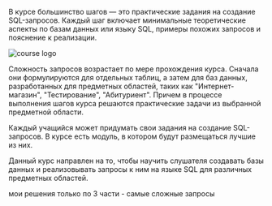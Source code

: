 В курсе большинство шагов — это практические задания на создание SQL-запросов. 
Каждый шаг включает  минимальные теоретические аспекты по базам данных или языку SQL, примеры похожих запросов и пояснение к реализации.

![course logo](https://user-images.githubusercontent.com/4441068/109307719-4470a980-786b-11eb-9421-3f5bab75a914.png)


Сложность запросов возрастает по мере прохождения курса. Сначала они формулируются для отдельных таблиц, а затем для баз данных, разработанных для предметных областей, таких как "Интернет-магазин", "Тестирование", "Абитуриент". Причем в процессе выполнения шагов курса решаются практические задачи из выбранной предметной области.

Каждый учащийся может придумать свои задания на создание SQL-запросов. В курсе есть модуль, в котором будут размещаться лучшие из них.

Данный курс направлен на то, чтобы научить слушателя создавать базы данных и реализовывать запросы к ним на языке SQL  для различных предметных областей.

мои решения только по 3 части - самые сложные запросы
